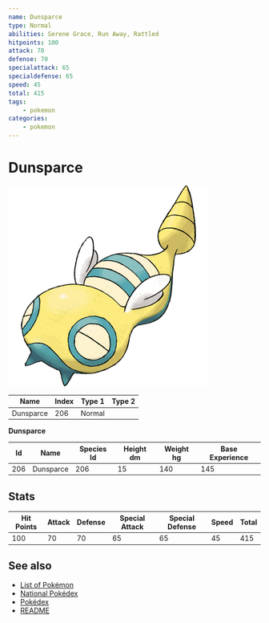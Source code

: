 ```yaml
---
name: Dunsparce
type: Normal
abilities: Serene Grace, Run Away, Rattled
hitpoints: 100
attack: 70
defense: 70
specialattack: 65
specialdefense: 65
speed: 45
total: 415
tags:
    - pokemon
categories:
    - pokemon
---
```


# Dunsparce


![Dunsparce](images/206.png)

| **Name** | **Index** | **Type 1** | **Type 2** |
|----|----|----|----|
| Dunsparce | 206 | Normal  |  |

**Dunsparce** 




| **Id** | **Name** | **Species Id** | **Height dm** | **Weight hg** | **Base Experience** |
|--------|----------|----------------|------------|------------|---------------------|
| 206 | Dunsparce | 206 | 15 | 140 | 145 |



## Stats

| **Hit Points** | **Attack** | **Defense** | **Special Attack** | **Special Defense** | **Speed** | **Total** |
|----------------|------------|-------------|--------------------|---------------------|-----------|-----------|
| 100 | 70 | 70 | 65 | 65 | 45 | 415 |

## See also

- [List of Pokémon](../pokemon.md)
- [National Pokédex](../national_pokedex.md)
- [Pokédex](../pokedex.md)
- [README](../README.md)
